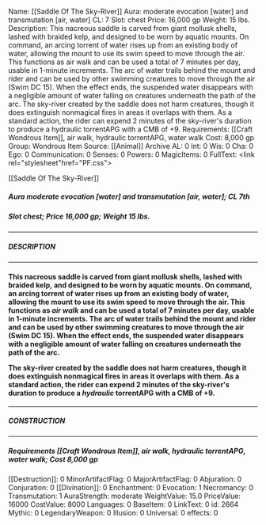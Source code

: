 Name: [[Saddle Of The Sky-River]]
Aura: moderate evocation [water] and transmutation [air, water]
CL: 7
Slot: chest
Price: 16,000 gp
Weight: 15 lbs.
Description: This nacreous saddle is carved from giant mollusk shells, lashed with braided kelp, and designed to be worn by aquatic mounts. On command, an arcing torrent of water rises up from an existing body of water, allowing the mount to use its swim speed to move through the air. This functions as air walk and can be used a total of 7 minutes per day, usable in 1-minute increments. The arc of water trails behind the mount and rider and can be used by other swimming creatures to move through the air (Swim DC 15). When the effect ends, the suspended water disappears with a negligible amount of water falling on creatures underneath the path of the arc. The sky-river created by the saddle does not harm creatures, though it does extinguish nonmagical fires in areas it overlaps with them. As a standard action, the rider can expend 2 minutes of the sky-river's duration to produce a hydraulic torrentAPG with a CMB of +9.
Requirements: [[Craft Wondrous Item]], air walk, hydraulic torrentAPG, water walk
Cost: 8,000 gp
Group: Wondrous Item
Source: [[Animal]] Archive
AL: 0
Int: 0
Wis: 0
Cha: 0
Ego: 0
Communication: 0
Senses: 0
Powers: 0
MagicItems: 0
FullText: <link rel="stylesheet"href="PF.css"><div class="heading"><p class="alignleft">[[Saddle Of The Sky-River]]</p><div style="clear: both;"></div></div><div><h5><b>Aura </b>moderate evocation [water] and transmutation [air, water]; <b>CL </b>7th</h5><h5><b>Slot </b>chest; <b>Price </b>16,000 gp; <b>Weight </b>15 lbs.</h5></div><hr/><div><h5><b>DESCRIPTION</b></h5></div><hr/><div><h4><p>This nacreous saddle is carved from giant mollusk shells, lashed with braided kelp, and designed to be worn by aquatic mounts. On command, an arcing torrent of water rises up from an existing body of water, allowing the mount to use its swim speed to move through the air. This functions as <i>air walk</i> and can be used a total of 7 minutes per day, usable in 1-minute increments. The arc of water trails behind the mount and rider and can be used by other swimming creatures to move through the air (Swim DC 15). When the effect ends, the suspended water disappears with a negligible amount of water falling on creatures underneath the path of the arc. </p><p>The sky-river created by the saddle does not harm creatures, though it does extinguish nonmagical fires in areas it overlaps with them. As a standard action, the rider can expend 2 minutes of the sky-river's duration to produce a <i>hydraulic</i> torrentAPG with a CMB of +9.</p></h4></div><hr/><div><h5><b>CONSTRUCTION</b></h5></div><hr/><div><h5><b>Requirements </b>[[Craft Wondrous Item]], <i>air walk</i>, <i>hydraulic torrentAPG</i>, <i>water walk</i>; <b>Cost </b>8,000 gp</h5></div>
[[Destruction]]: 0
MinorArtifactFlag: 0
MajorArtifactFlag: 0
Abjuration: 0
Conjuration: 0
[[Divination]]: 0
Enchantment: 0
Evocation: 1
Necromancy: 0
Transmutation: 1
AuraStrength: moderate
WeightValue: 15.0
PriceValue: 16000
CostValue: 8000
Languages: 0
BaseItem: 0
LinkText: 0
id: 2664
Mythic: 0
LegendaryWeapon: 0
Illusion: 0
Universal: 0
effects: 0
